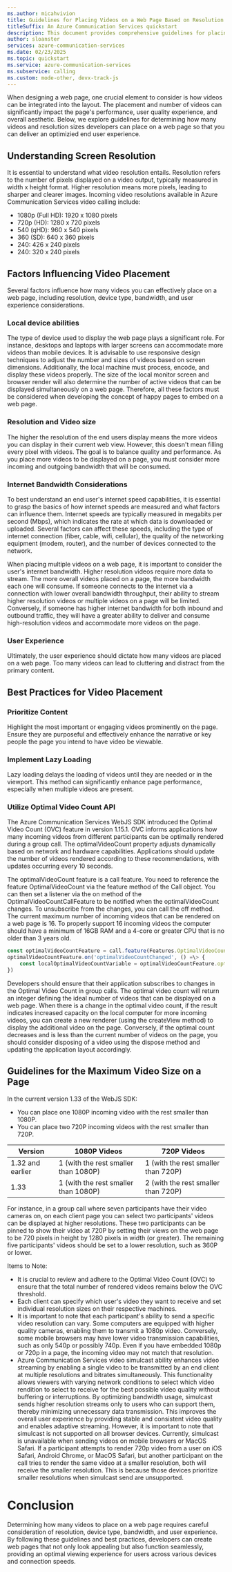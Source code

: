 ```yaml
---
ms.author: micahvivion
title: Guidelines for Placing Videos on a Web Page Based on Resolution Size
titleSuffix: An Azure Communication Services quickstart
description: This document provides comprehensive guidelines for placing videos on a web page based on resolution size to optimize video placement and enhance overall page performance.
author: sloanster
services: azure-communication-services
ms.date: 02/23/2025
ms.topic: quickstart
ms.service: azure-communication-services
ms.subservice: calling
ms.custom: mode-other, devx-track-js
---
```


When designing a web page, one crucial element to consider is how videos can be integrated into the layout. The placement and number of videos can significantly impact the page's performance, user quality experience, and overall aesthetic. Below, we explore guidelines for determining how many videos and resolution sizes developers can place on a web page so that you can deliver an optimizied end user experience.

## Understanding Screen Resolution
It is essential to understand what video resolution entails. Resolution refers to the number of pixels displayed on a video output, typically measured in width x height format. Higher resolution means more pixels, leading to sharper and clearer images. Incoming video resolutions available in Azure Communication Services video calling include:

- 1080p (Full HD): 1920 x 1080 pixels
- 720p (HD): 1280 x 720 pixels
- 540 (qHD): 960 x 540 pixels
- 360 (SD): 640 x 360 pixels
- 240: 426 x 240 pixels
- 240: 320 x 240 pixels

## Factors Influencing Video Placement
Several factors influence how many videos you can effectively place on a web page, including resolution, device type, bandwidth, and user experience considerations.

### Local device abilities
The type of device used to display the web page plays a significant role. For instance, desktops and laptops with larger screens can accommodate more videos than mobile devices. It is advisable to use responsive design techniques to adjust the number and sizes of videos based on screen dimensions. Additionally, the local machine must process, encode, and display these videos properly. The size of the local monitor screen and browser render will also determine the number of active videos that can be displayed simultaneously on a web page. Therefore, all these factors must be considered when developing the concept of happy pages to embed on a web page.

### Resolution and Video size
The higher the resolution of the end users display means the more videos you can display in their current web view. However, this doesn't mean filling every pixel with videos. The goal is to balance quality and performance. As you place more videos to be displayed on a page, you must consider more incoming and outgoing bandwidth that will be consumed.

### Internet Bandwidth Considerations
To best understand an end user's internet speed capabilities, it is essential to grasp the basics of how internet speeds are measured and what factors can influence them. Internet speeds are typically measured in megabits per second (Mbps), which indicates the rate at which data is downloaded or uploaded. Several factors can affect these speeds, including the type of internet connection (fiber, cable, wifi, cellular), the quality of the networking equipment (modem, router), and the number of devices connected to the network.

When placing multiple videos on a web page, it is important to consider the user's internet bandwidth. Higher resolution videos require more data to stream. The more overall videos placed on a page, the more bandwidth each one will consume. If someone connects to the internet via a connection with lower overall bandwidth throughput, their ability to stream higher resolution videos or multiple videos on a page will be limited. Conversely, if someone has higher internet bandwidth for both inbound and outbound traffic, they will have a greater ability to deliver and consume high-resolution videos and accommodate more videos on the page.

### User Experience
Ultimately, the user experience should dictate how many videos are placed on a web page. Too many videos can lead to cluttering and distract from the primary content.

## Best Practices for Video Placement

### Prioritize Content
Highlight the most important or engaging videos prominently on the page. Ensure they are purposeful and effectively enhance the narrative or key people the page you intend to have video be viewable.

### Implement Lazy Loading

Lazy loading delays the loading of videos until they are needed or in the viewport. This method can significantly enhance page performance, especially when multiple videos are present.

### Utilize Optimal Video Count API

The Azure Communication Services WebJS SDK introduced the Optimal Video Count (OVC) feature in version 1.15.1. OVC informs applications how many incoming videos from different participants can be optimally rendered during a group call. The optimalVideoCount property adjusts dynamically based on network and hardware capabilities. Applications should update the number of videos rendered according to these recommendations, with updates occurring every 10 seconds.

The optimalVideoCount feature is a call feature. You need to reference the feature OptimalVideoCount via the feature method of the Call object. You can then set a listener via the on method of the OptimalVideoCountCallFeature to be notified when the optimalVideoCount changes. To unsubscribe from the changes, you can call the off method. The current maximum number of incoming videos that can be rendered on a web page is 16. To properly support 16 incoming videos the computer should have a minimum of 16GB RAM and a 4-core or greater CPU that is no older than 3 years old.

```javascript
const optimalVideoCountFeature = call.feature(Features.OptimalVideoCount);
optimalVideoCountFeature.on('optimalVideoCountChanged', () =\> {
    const localOptimalVideoCountVariable = optimalVideoCountFeature.optimalVideoCount;
})
```

Developers should ensure that their application subscribes to changes in the Optimal Video Count in group calls. The optimal video count will return an integer defining the ideal number of videos that can be displayed on a web page. When there is a change in the optimal video count, if the result indicates increased capacity on the local computer for more incoming videos, you can create a new renderer (using the createView method) to display the additional video on the page. Conversely, if the optimal count decreases and is less than the current number of videos on the page, you should consider disposing of a video using the dispose method and updating the application layout accordingly.

## Guidelines for the Maximum Video Size on a Page

In the current version 1.33 of the WebJS SDK:

- You can place one 1080P incoming video with the rest smaller than 1080P.
- You can place two 720P incoming videos with the rest smaller than 720P.

| Version          | 1080P Videos                         | 720P Videos                         |
|------------------|--------------------------------------|-------------------------------------|
| 1.32 and earlier | 1 (with the rest smaller than 1080P) | 1 (with the rest smaller than 720P) |
| 1.33             | 1 (with the rest smaller than 1080P) | 2 (with the rest smaller than 720P) |

For instance, in a group call where seven participants have their video cameras on, on each client page you can select two participants' videos can be displayed at higher resolutions. These two participants can be pinned to show their video at 720P by setting their views on the web page to be 720 pixels in height by 1280 pixels in width (or greater). The remaining five participants' videos should be set to a lower resolution, such as 360P or lower.

Items to Note:

- It is crucial to review and adhere to the Optimal Video Count (OVC) to ensure that the total number of rendered videos remains below the OVC threshold.
- Each client can specify which user's video they want to receive and set individual resolution sizes on their respective machines.
- It is important to note that each participant's ability to send a specific video resolution can vary. Some computers are equipped with higher quality cameras, enabling them to transmit a 1080p video. Conversely, some mobile browsers may have lower video transmission capabilities, such as only 540p or possibly 740p. Even if you have embedded 1080p or 720p in a page, the incoming video may not match that resolution.
- Azure Communication Services video simulcast ability enhances video streaming by enabling a single video to be transmitted by an end client at multiple resolutions and bitrates simultaneously. This functionality allows viewers with varying network conditions to select which video rendition to select to receive for the best possible video quality without buffering or interruptions. By optimizing bandwidth usage, simulcast sends higher resolution streams only to users who can support them, thereby minimizing unnecessary data transmission. This improves the overall user experience by providing stable and consistent video quality and enables adaptive streaming. However, it is important to note that simulcast is not supported on all browser devices. Currently, simulcast is unavailable when sending videos on mobile browsers or MacOS Safari. If a participant attempts to render 720p video from a user on iOS Safari, Android Chrome, or MacOS Safari, but another participant on the call tries to render the same video at a smaller resolution, both will receive the smaller resolution. This is because those devices prioritize smaller resolutions when simulcast send are unsupported.  

# Conclusion
Determining how many videos to place on a web page requires careful consideration of resolution, device type, bandwidth, and user experience. By following these guidelines and best practices, developers can create web pages that not only look appealing but also function seamlessly, providing an optimal viewing experience for users across various devices and connection speeds.
